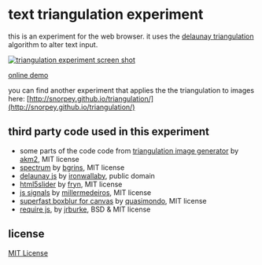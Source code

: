 text triangulation experiment
===

this is an experiment for the web browser. it uses the [delaunay triangulation](https://en.wikipedia.org/wiki/Delaunay_triangulation) algorithm to alter text input.

[![triangulation experiment screen shot](http://dl.dropboxusercontent.com/u/1098704/Screenshots/github-text-triangulation.png)](http://snorpey.github.io/text-triangulation/)

[online demo](http://snorpey.github.io/text-triangulation/)

you can find another experiment that applies the the triangulation to images here: [http://snorpey.github.io/triangulation/](http://snorpey.github.io/triangulation/)

third party code used in this experiment
---
* some parts of the code code from [triangulation image generator](http://jsdo.it/akm2/xoYx) by [akm2](http://codepen.io/akm2), MIT license
* [spectrum](http://bgrins.github.io/spectrum/) by [bgrins](https://github.com/bgrins), MIT license
* [delaunay js](https://github.com/ironwallaby/delaunay) by [ironwallaby](https://github.com/ironwallaby), public domain
* [html5slider](http://frankyan.com/labs/html5slider/) by [fryn](https://github.com/fryn), MIT license
* [js signals](http://millermedeiros.github.io/js-signals/) by [millermedeiros](https://github.com/millermedeiros), MIT license
* [superfast boxblur for canvas](http://quasimondo.com/BoxBlurForCanvas/FastBlurDemo.html) by [quasimondo](https://github.com/quasimondo), MIT license
* [require js](http://requirejs.org/), by [jrburke](jrburke), BSD & MIT license

license
---
[MIT License](LICENSE)